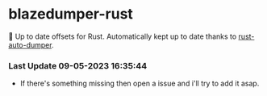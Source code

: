 # blazedumper-rust

🚀 Up to date offsets for Rust. Automatically kept up to date thanks to [rust-auto-dumper](https://github.com/Akandesh/rust-auto-dumper).


### Last Update 09-05-2023 16:35:44
- If there's something missing then open a issue and i'll try to add it asap.